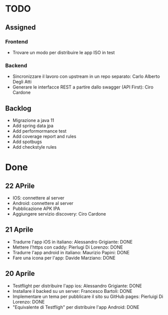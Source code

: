 # TODO

## Assigned

### Frontend

- Trovare un modo per distribuire le app ISO in test 

### Backend 

- Sincronizzare il lavoro con upstream in un repo separato: Carlo Alberto Degli Atti
- Generare le interfacce REST a partire dallo swagger (API First): Ciro Cardone

## Backlog

- Migrazione a java 11
- Add spring data jpa
- Add performormance test
- Add coverage report and rules
- Add spotbugs
- Add checkstyle rules

# Done

## 22 APrile

- IOS: connettere al server
- Android: connettere al server
- Pubblicazione APK IPA
- Aggiungere servizio discovery: Ciro Cardone

## 21 Aprile

- Tradurre l'app iOS in italiano:  Alessandro Grigiante: DONE
- Mettere l'https con caddy: Pierlugi Di Lorenzo: DONE
- Tradurre l'app android in italiano: Maurizio Papini: DONE
- Fare una icona per l'app: Davide Marziano: DONE

## 20 Aprile

- Testflight per distribuire l'app ios: Alessandro Grigiante: DONE
- Installare il backed su un server: Francesco Bartoli: DONE
- Implementare un tema per pubblicare il sito su GitHub pages: Pierluigi Di Lorenzo: DONE
- "Equivalente di Testfligh" per distribuire l'app Android: DONE
